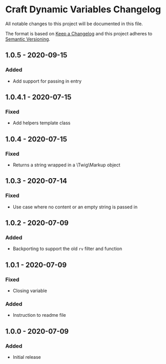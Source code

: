 # Craft Dynamic Variables Changelog

All notable changes to this project will be documented in this file.

The format is based on [Keep a Changelog](http://keepachangelog.com/) and this project adheres to [Semantic Versioning](http://semver.org/).

## 1.0.5 - 2020-09-15
### Added
- Add support for passing in entry

## 1.0.4.1 - 2020-07-15
### Fixed
- Add helpers template class

## 1.0.4 - 2020-07-15
### Fixed
- Returns a string wrapped in a \Twig\Markup object

## 1.0.3 - 2020-07-14
### Fixed
- Use case where no content or an empty string is passed in

## 1.0.2 - 2020-07-09
### Added
- Backporting to support the old `rv` filter and function

## 1.0.1 - 2020-07-09
### Fixed
- Closing variable

### Added
- Instruction to readme file

## 1.0.0 - 2020-07-09
### Added
- Initial release
